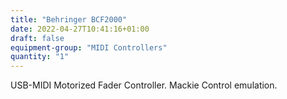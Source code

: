 ```yaml
---
title: "Behringer BCF2000"
date: 2022-04-27T10:41:16+01:00
draft: false
equipment-group: "MIDI Controllers"
quantity: "1"
---
```


USB-MIDI Motorized Fader Controller. Mackie Control emulation.